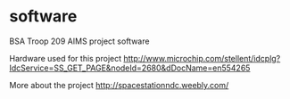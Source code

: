 # software
BSA Troop 209 AIMS project software

Hardware used for this project
http://www.microchip.com/stellent/idcplg?IdcService=SS_GET_PAGE&nodeId=2680&dDocName=en554265

More about the project
http://spacestationndc.weebly.com/
